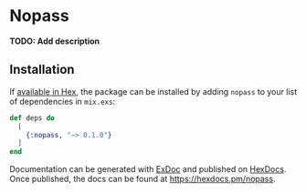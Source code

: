 # Nopass

**TODO: Add description**

## Installation

If [available in Hex](https://hex.pm/docs/publish), the package can be installed
by adding `nopass` to your list of dependencies in `mix.exs`:

```elixir
def deps do
  [
    {:nopass, "~> 0.1.0"}
  ]
end
```

Documentation can be generated with [ExDoc](https://github.com/elixir-lang/ex_doc)
and published on [HexDocs](https://hexdocs.pm). Once published, the docs can
be found at <https://hexdocs.pm/nopass>.

